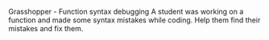 Grasshopper - Function syntax debugging
A student was working on a function and made some syntax mistakes while coding. Help them find their mistakes and fix them.